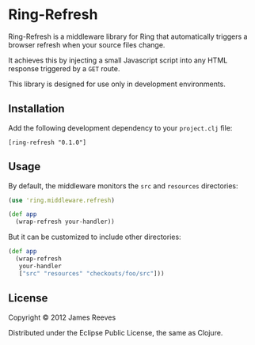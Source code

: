 # Ring-Refresh

Ring-Refresh is a middleware library for Ring that automatically
triggers a browser refresh when your source files change.

It achieves this by injecting a small Javascript script into any HTML
response triggered by a `GET` route.

This library is designed for use only in development environments.

## Installation

Add the following development dependency to your `project.clj` file:

    [ring-refresh "0.1.0"]

## Usage

By default, the middleware monitors the `src` and `resources` directories:

```clojure
(use 'ring.middleware.refresh)

(def app
  (wrap-refresh your-handler))
```

But it can be customized to include other directories:

```clojure
(def app
  (wrap-refresh
   your-handler
   ["src" "resources" "checkouts/foo/src"]))
```

## License

Copyright © 2012 James Reeves

Distributed under the Eclipse Public License, the same as Clojure.
